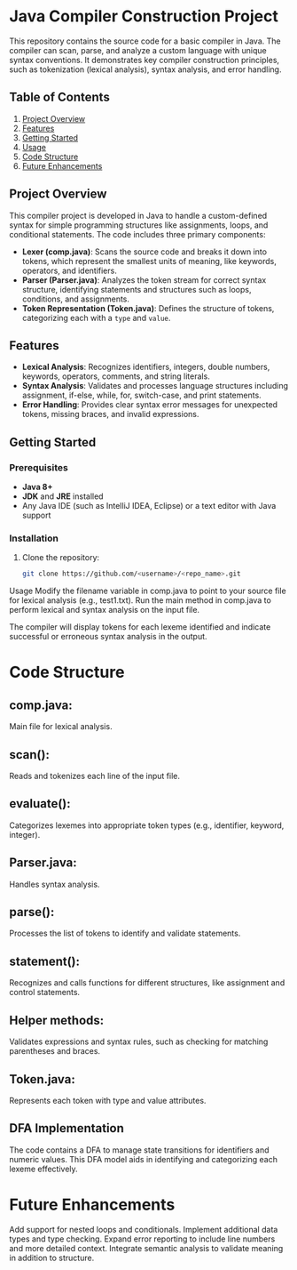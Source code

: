 # Java Compiler Construction Project

This repository contains the source code for a basic compiler in Java. The compiler can scan, parse, and analyze a custom language with unique syntax conventions. It demonstrates key compiler construction principles, such as tokenization (lexical analysis), syntax analysis, and error handling.

## Table of Contents

1. [Project Overview](#project-overview)
2. [Features](#features)
3. [Getting Started](#getting-started)
4. [Usage](#usage)
5. [Code Structure](#code-structure)
6. [Future Enhancements](#future-enhancements)

## Project Overview

This compiler project is developed in Java to handle a custom-defined syntax for simple programming structures like assignments, loops, and conditional statements. The code includes three primary components:

- **Lexer (comp.java)**: Scans the source code and breaks it down into tokens, which represent the smallest units of meaning, like keywords, operators, and identifiers.
- **Parser (Parser.java)**: Analyzes the token stream for correct syntax structure, identifying statements and structures such as loops, conditions, and assignments.
- **Token Representation (Token.java)**: Defines the structure of tokens, categorizing each with a `type` and `value`.

## Features

- **Lexical Analysis**: Recognizes identifiers, integers, double numbers, keywords, operators, comments, and string literals.
- **Syntax Analysis**: Validates and processes language structures including assignment, if-else, while, for, switch-case, and print statements.
- **Error Handling**: Provides clear syntax error messages for unexpected tokens, missing braces, and invalid expressions.

## Getting Started

### Prerequisites

- **Java 8+**
- **JDK** and **JRE** installed
- Any Java IDE (such as IntelliJ IDEA, Eclipse) or a text editor with Java support

### Installation

1. Clone the repository:
   ```bash
   git clone https://github.com/<username>/<repo_name>.git
Usage
Modify the filename variable in comp.java to point to your source file for lexical analysis (e.g., test1.txt).
Run the main method in comp.java to perform lexical and syntax analysis on the input file.

The compiler will display tokens for each lexeme identified and indicate successful or erroneous syntax analysis in the output.
# Code Structure

## comp.java:
 Main file for lexical analysis.
## scan():
 Reads and tokenizes each line of the input file.
## evaluate():
 Categorizes lexemes into appropriate token types (e.g., identifier, keyword, integer).
## Parser.java: 
Handles syntax analysis.
## parse():
 Processes the list of tokens to identify and validate statements.
## statement():
 Recognizes and calls functions for different structures, like assignment and control statements.
## Helper methods:
 Validates expressions and syntax rules, such as checking for matching parentheses and braces.
## Token.java: 
Represents each token with type and value attributes.
## DFA Implementation
The code contains a DFA to manage state transitions for identifiers and numeric values. This DFA model aids in identifying and categorizing each lexeme effectively.

# Future Enhancements
Add support for nested loops and conditionals.
Implement additional data types and type checking.
Expand error reporting to include line numbers and more detailed context.
Integrate semantic analysis to validate meaning in addition to structure.


